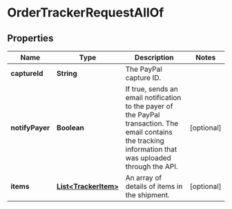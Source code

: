 

# OrderTrackerRequestAllOf


## Properties

| Name | Type | Description | Notes |
|------------ | ------------- | ------------- | -------------|
|**captureId** | **String** | The PayPal capture ID. |  |
|**notifyPayer** | **Boolean** | If true, sends an email notification to the payer of the PayPal transaction. The email contains the tracking information that was uploaded through the API. |  [optional] |
|**items** | [**List&lt;TrackerItem&gt;**](TrackerItem.md) | An array of details of items in the shipment. |  [optional] |



